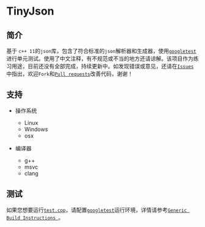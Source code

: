# TinyJson



## 简介

基于 `c++ 11`的`json`库，包含了符合标准的`json`解析器和生成器，使用[`googletest`](https://github.com/google/googletest)进行单元测试。使用了中文注释，有不规范或不当的地方还请谅解。该项目作为练习用途，目前还没有全部完成，持续更新中。如发现错误或意见，还请在[`Issues`](https://github.com/CnLzh/TinyJson/issues)中指出，欢迎`Fork`和[`Pull requests`](https://github.com/CnLzh/TinyJson/pulls)改善代码，谢谢！



## 支持

* 操作系统
  * Linux
  * Windows
  * osx

* 编译器
  * g++
  * msvc
  * clang



## 测试

如果您想要运行[`test.cpp`](https://github.com/CnLzh/TinyJson/blob/master/TinyJson/TinyJson.cpp)，请配置[`googletest`](https://github.com/google/googletest)运行环境，详情请参考[`Generic Build Instructions `](https://github.com/google/googletest/blob/master/googletest/README.md)。